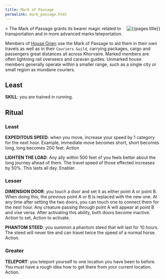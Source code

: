 ```yaml
---
title: Mark of Passage
permalink: mark_passage.html
---
```

<img src="images/dragonmarks/{{page.title}}.jpg" alt='{{pages.title}}' style="float:right">
> The Mark of Passage grants its bearer magic related to transportation and in more advanced marks teleportation.

Members of [House Orien](orien.html) use the Mark of Passage to aid them in their own travels as well as in their `Couriers Guild`, carrying packages, cargo and passengers great distances all across Khorvaire. Marked members are often lightning rail overseers and caravan guides. Unmarked house members generally operate within a smaller range, such as a single city or small region as mundane couriers.

## Least 
**SKILL**: you are trained in running.

## Ritual
### Least
**EXPEDITOUS SPEED**: when you move, increase your speed by 1 category for the next hour. Example, immediate move becomes short, short becomes long, long becomes 200 feet. Action

**LIGHTEN THE LOAD**: Any ally within 500 feet of you feels better about the long journey ahead of them. The travel speed of those effected increases by 50%. This lasts all day. Enabler.

### Lesser
**DIMENSION DOOR**: you touch a door and set it as either point A or point B. When doing this, the previous point A or B is replaced with the new one. At any time after setting the two doors, you can touch one to connect them for the next hour. Any creature passing through point A will appear at point B and vise versa. After activating this ability, both doors become inactive. Action to set, Action to activate.

**PHANTOM STEED**: you summon a phantom steed that will last for 10 hours. The steed will never tire and can travel twice the speed of a normal horse. Action.

### Greater
**TELEPORT**: you teleport yourself to one location you have been to before. You must have a rough idea how to get there from your current location. Action.